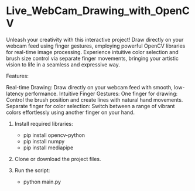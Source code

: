 # Live_WebCam_Drawing_with_OpenCV

Unleash your creativity with this interactive project! Draw directly on your webcam feed using finger gestures, employing powerful OpenCV libraries for real-time image processing. Experience intuitive color selection and brush size control via separate finger movements, bringing your artistic vision to life in a seamless and expressive way.

Features:

Real-time Drawing: Draw directly on your webcam feed with smooth, low-latency performance.
Intuitive Finger Gestures:
One finger for drawing: Control the brush position and create lines with natural hand movements.
Separate finger for color selection: Switch between a range of vibrant colors effortlessly using another finger on your hand.

1. Install required libraries:
    - pip install opencv-python
    - pip install numpy
    - pip install mediapipe

2. Clone or download the project files.

3. Run the script:
    - python main.py
